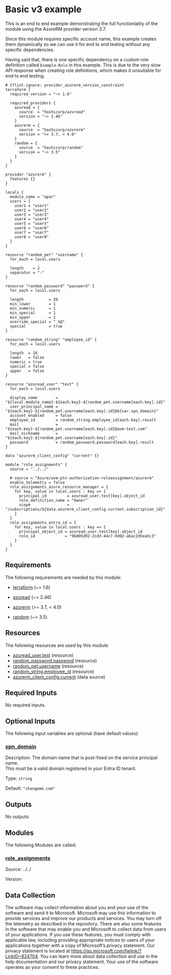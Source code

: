 <!-- BEGIN_TF_DOCS -->
# Basic v3 example

This is an end to end example demonstrating the full functionlality of the module using the AzureRM provider version 3.7.

Since this module requires specific account name, this example creates them dynamically so we can use it for end to end testing without any specific dependencies.

Having said that, there is one specific dependency on a custom role definition called `Example-Role` in this example. This is due to the very slow API response when creating role definitions, which makes it unsuitable for end to end testing.

```hcl
# tflint-ignore: provider_azurerm_version_constraint
terraform {
  required_version = "~> 1.6"

  required_providers {
    azuread = {
      source  = "hashicorp/azuread"
      version = "~> 2.46"
    }
    azurerm = {
      source  = "hashicorp/azurerm"
      version = ">= 3.7, < 4.0"
    }
    random = {
      source  = "hashicorp/random"
      version = "~> 3.5"
    }
  }
}

provider "azurerm" {
  features {}
}

locals {
  module_name = "apar"
  users = {
    user1 = "user1"
    user2 = "user2"
    user3 = "user3"
    user4 = "user4"
    user5 = "user5"
    user6 = "user6"
    user7 = "user7"
    user8 = "user8"
  }
}

resource "random_pet" "username" {
  for_each = local.users

  length    = 2
  separator = "-"
}

resource "random_password" "password" {
  for_each = local.users

  length           = 20
  min_lower        = 1
  min_numeric      = 1
  min_special      = 1
  min_upper        = 1
  override_special = "_%@"
  special          = true
}

resource "random_string" "employee_id" {
  for_each = local.users

  length  = 10
  lower   = false
  numeric = true
  special = false
  upper   = false
}

resource "azuread_user" "test" {
  for_each = local.users

  display_name        = "${local.module_name}-${each.key}-${random_pet.username[each.key].id}"
  user_principal_name = "${each.key}-${random_pet.username[each.key].id}@${var.spn_domain}"
  account_enabled     = false
  employee_id         = random_string.employee_id[each.key].result
  mail                = "${each.key}-${random_pet.username[each.key].id}@avm-test.com"
  mail_nickname       = "${each.key}-${random_pet.username[each.key].id}"
  password            = random_password.password[each.key].result
}

data "azurerm_client_config" "current" {}

module "role_assignments" {
  source = "../../"

  # source = "Azure/avm-ptn-authorization-roleassignment/azurerm"
  enable_telemetry = false
  role_assignments_azure_resource_manager = {
    for key, value in local.users : key => {
      principal_id         = azuread_user.test[key].object_id
      role_definition_name = "Owner"
      scope                = "/subscriptions/${data.azurerm_client_config.current.subscription_id}"
    }
  }
  role_assignments_entra_id = {
    for key, value in local.users : key => {
      principal_object_id = azuread_user.test[key].object_id
      role_id             = "9b895d92-2cd3-44c7-9d02-a6ac2d5ea5c3"
    }
  }
}
```

<!-- markdownlint-disable MD033 -->
## Requirements

The following requirements are needed by this module:

- <a name="requirement_terraform"></a> [terraform](#requirement\_terraform) (~> 1.6)

- <a name="requirement_azuread"></a> [azuread](#requirement\_azuread) (~> 2.46)

- <a name="requirement_azurerm"></a> [azurerm](#requirement\_azurerm) (>= 3.7, < 4.0)

- <a name="requirement_random"></a> [random](#requirement\_random) (~> 3.5)

## Resources

The following resources are used by this module:

- [azuread_user.test](https://registry.terraform.io/providers/hashicorp/azuread/latest/docs/resources/user) (resource)
- [random_password.password](https://registry.terraform.io/providers/hashicorp/random/latest/docs/resources/password) (resource)
- [random_pet.username](https://registry.terraform.io/providers/hashicorp/random/latest/docs/resources/pet) (resource)
- [random_string.employee_id](https://registry.terraform.io/providers/hashicorp/random/latest/docs/resources/string) (resource)
- [azurerm_client_config.current](https://registry.terraform.io/providers/hashicorp/azurerm/latest/docs/data-sources/client_config) (data source)

<!-- markdownlint-disable MD013 -->
## Required Inputs

No required inputs.

## Optional Inputs

The following input variables are optional (have default values):

### <a name="input_spn_domain"></a> [spn\_domain](#input\_spn\_domain)

Description: The domain name that is post-fixed on the service principal name.  
This must be a valid domain registered in your Entra ID tenant.

Type: `string`

Default: `"changeme.com"`

## Outputs

No outputs.

## Modules

The following Modules are called:

### <a name="module_role_assignments"></a> [role\_assignments](#module\_role\_assignments)

Source: ../../

Version:

<!-- markdownlint-disable-next-line MD041 -->
## Data Collection

The software may collect information about you and your use of the software and send it to Microsoft. Microsoft may use this information to provide services and improve our products and services. You may turn off the telemetry as described in the repository. There are also some features in the software that may enable you and Microsoft to collect data from users of your applications. If you use these features, you must comply with applicable law, including providing appropriate notices to users of your applications together with a copy of Microsoft’s privacy statement. Our privacy statement is located at <https://go.microsoft.com/fwlink/?LinkID=824704>. You can learn more about data collection and use in the help documentation and our privacy statement. Your use of the software operates as your consent to these practices.
<!-- END_TF_DOCS -->